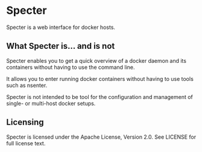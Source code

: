 # Specter

Specter is a web interface for docker hosts. 

## What Specter is... and is not

Specter enables you to get a quick overview of a docker daemon and its containers without having to use the command line.

It allows you to enter running docker containers without having to use tools such as nsenter.

Specter is not intended to be tool for the configuration and management of single- or multi-host docker setups. 

## Licensing

Specter is licensed under the Apache License, Version 2.0. See LICENSE for full license text.